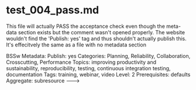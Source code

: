 # test_004_pass.md

This file will actually PASS the acceptance check even though the meta-data section
exists but the comment wasn't opened properly.  The website wouldn't find the 'Publish: yes'
tag and thus shouldn't actually publish this.  It's effecitvely the same as a file with no
metadata section


BSSw Metadata:
Publish: yes
Categories: Planning, Reliability, Collaboration, Crosscutting, Performance
Topics: improving productivity and sustainability, reproducibility, testing, continuous integration testing, documentation
Tags: training, webinar, video
Level: 2
Prerequisites: defaults
Aggregate: subresource
--->


